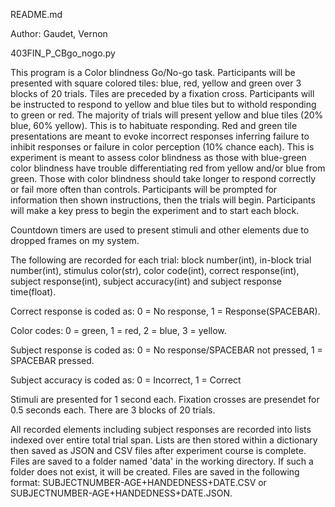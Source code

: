 README.md

Author: Gaudet, Vernon


403FIN_P_CBgo_nogo.py


This program is a Color blindness Go/No-go task. Participants will be presented with square colored tiles: blue, red, yellow and green over 3 blocks of 20 trials. 
Tiles are preceded by a fixation cross. Participants will be instructed to respond to  yellow and blue tiles but to
withold responding to green or red. The majority of trials will present yellow and blue tiles (20% blue, 60% yellow). This is to habituate responding. 
Red and green tile presentations are meant to evoke incorrect responses inferring failure to inhibit responses or failure in color perception (10% chance each). 
This is experiment is meant to assess color blindness as those with blue-green color blindness have trouble differentiating red 
from yellow and/or blue from green. Those with color blindness should take longer to respond correctly or fail more often than controls.
Participants will be prompted for information then shown instructions, then the trials will begin. Participants will make a key press to begin the experiment and to start each block.


Countdown timers are used to present stimuli and other elements due to dropped frames on my system.

The following are recorded for each trial: block number(int), in-block trial number(int), stimulus color(str), color code(int), correct response(int), subject response(int), subject accuracy(int) and subject response time(float).

Correct response is coded as: 0 = No response, 1 = Response(SPACEBAR).
 
Color codes: 0 = green, 1 = red, 2 = blue, 3 = yellow.

Subject response is coded as: 0 = No response/SPACEBAR not pressed, 1 = SPACEBAR pressed.

Subject accuracy is coded as: 0 = Incorrect, 1 = Correct

Stimuli are presented for 1 second each. Fixation crosses are presendet for 0.5 seconds each. There are 3 blocks of 20 trials. 

All recorded elements including subject responses are recorded into lists indexed over entire total trial span. Lists are then stored within a dictionary then saved as JSON and CSV files after experiment course is complete. Files are saved to a folder named 'data' in the working directory. If such a folder does not exist, it will be created. Files are saved in the following format: SUBJECTNUMBER-AGE+HANDEDNESS+DATE.CSV or SUBJECTNUMBER-AGE+HANDEDNESS+DATE.JSON.


